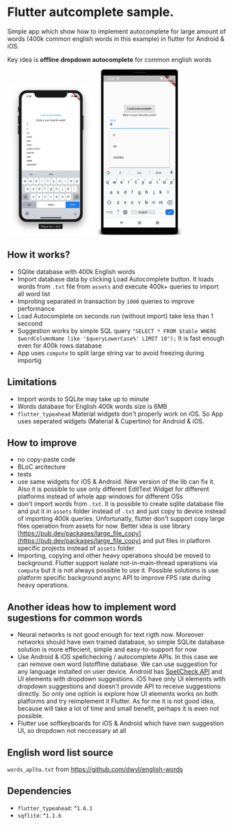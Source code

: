 # Flutter autcomplete sample. 

Simple app which show how to implement autocomplete for large amount of words (400k common english words in this example) in flutter for Android & iOS.

Key idea is **offline dropdown autocomplete** for common english words

<img src="./img/android.png " width="200"/>
<img src="./img/ios.png " width="200"/>


## How it works?

* SQlite database with 400k English words
* Import database data by clicking Load Autocomplete button. It loads words from `.txt` file from `assets` and execute 400k+ queries to import all word list
* Improting separated in transaction by `1000` queries to improve performance
* Load Autocomplete on seconds run (without import) take less than 1 seccond 
* Suggestion works by simple SQL query `"SELECT * FROM $table WHERE $wordColumnName like '$queryLowerCase%' LIMIT 10");` It is fast enough even for 400k rows database
* App uses `compute` to split large string var to avoid freezing during importig

## Limitations
* Import words to SQLite may take up to minute
* Words database for English 400k words size is 6MB
* `flutter_typeahead` Material widgets don't properly work on iOS. So App uses seperated widgets (Material & Cupertino) for Android & iOS.

## How to improve
* no copy-paste code
* BLoC arcitecture
* tests
* use same widgets for iOS & Android. New version of the lib can fix it. Also it is possible to use only different EditText Widget for different platforms instead of whole app windows for different OSs
* don't import words from `.txt`. It is possible to create sqlite database file and put it in `assets` folder instead of `.txt` and just copy to device instead of importing 400k queries. Unfortunatly, flutter don't support copy large files operation from assets for now. Better idea is use library [https://pub.dev/packages/large_file_copy](https://pub.dev/packages/large_file_copy) and put files in platform specific projects instead of `assets` folder
* Importing, copying and other heavy operations should be moved to background. Flutter support isolate not-in-main-thread operations via `compute` but it is not always possible to use it. Possible solutions is use platform specific background async API to improve FPS rate during heavy operations.


## Another ideas how to implement word sugestions for common words

- Neural networks is not good enough for text rigth now. Moreover networks should have own trained database, so simple SQLite database solution is more effecient, simple and easy-to-support for now
- Use Android & iOS spellchecking / autocomplete APIs. In this case we can remove own word listoffline database. We can use suggestion for any language installed on user device. Android has [SpellCheck API](https://android-developers.googleblog.com/2012/08/creating-your-own-spelling-checker.html) and UI elements with dropdown suggestions. iOS have only UI elements with dropdown suggestions and doesn't provide API to receive suggestions directly. So only one option is explore how UI elements works on both platforms and try reimplement it Flutter. As for me it is not good idea, because will take a lot of time and small benefit, perhaps it is even not possible.
- Flutter use softkeyboards for iOS & Android which have own suggestion UI, so dropdown not neccessary at all


## English word list source
`words_aplha.txt` from [https://github.com/dwyl/english-words
](https://github.com/dwyl/english-words)

## Dependencies 
* `flutter_typeahead`: ^`1.6.1`
* `sqflite`: ^`1.1.6`